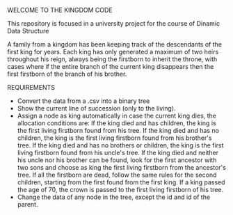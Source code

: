 WELCOME TO THE KINGDOM CODE

This repository is focused in a university project for the course of Dinamic Data Structure

A family from a kingdom has been keeping track of the descendants of the first king for years. Each king has only generated a maximum of two heirs throughout his reign, always being the firstborn to inherit the throne, with cases where if the entire branch of the current king disappears then the first firstborn of the branch of his brother.

REQUIREMENTS
- Convert the data from a .csv into a binary tree
- Show the current line of succession (only to the living).
- Assign a node as king automatically in case the current king dies, the allocation conditions are:
    If the king died and has children, the king is the first living firstborn found from his tree.
    If the king died and has no children, the king is the first living firstborn found from his brother's tree.
    If the king died and has no brothers or children, the king is the first living firstborn found from his uncle's tree.
    If the king died and neither his uncle nor his brother can be found, look for the first ancestor with two sons and choose as king the first living firstborn from the ancestor's tree.
    If all the firstborn are dead, follow the same rules for the second children, starting from the first found from the first king.
    If a king passed the age of 70, the crown is passed to the first living firstborn of his tree.
- Change the data of any node in the tree, except the id and id of the parent.